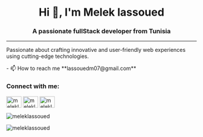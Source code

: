 <h1 align="center">Hi 👋, I'm Melek lassoued</h1>
<h3 align="center">A passionate fullStack developer from Tunisia</h3>
<hr/>
<p>Passionate about crafting innovative and user-friendly web experiences using cutting-edge technologies.</p>
- 📫 How to reach me **lassouedm07@gmail.com**

<h3 align="left">Connect with me:</h3>
<p align="left">
<a href="https://twitter.com/meleklassoued" target="blank"><img align="center" src="https://raw.githubusercontent.com/rahuldkjain/github-profile-readme-generator/master/src/images/icons/Social/twitter.svg" alt="meleklassoued" height="30" width="40" /></a>
<a href="https://linkedin.com/in/meleklassoued" target="__blank"><img align="center" src="https://raw.githubusercontent.com/rahuldkjain/github-profile-readme-generator/master/src/images/icons/Social/linked-in-alt.svg" alt="meleklassoued" height="30" width="40" /></a>
<a href="https://fb.com/meleklassoued" target="blank"><img align="center" src="https://raw.githubusercontent.com/rahuldkjain/github-profile-readme-generator/master/src/images/icons/Social/facebook.svg" alt="meleklassoued" height="30" width="40" /></a>
</p>

<p><img align="center" src="https://github-readme-stats.vercel.app/api/top-langs?username=meleklassoued&show_icons=true&locale=en&layout=compact" alt="meleklassoued" /></p>

<p><img align="center" src="https://github-readme-streak-stats.herokuapp.com/?user=meleklassoued&" alt="meleklassoued" /></p>
